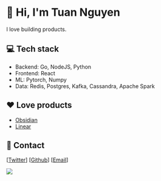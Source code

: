 #  👋 Hi, I'm Tuan Nguyen

I love building products.

## 💻 Tech stack

- Backend: Go, NodeJS, Python
- Frontend: React
- ML: Pytorch, Numpy
- Data: Redis, Postgres, Kafka, Cassandra, Apache Spark

## ❤ Love products

- [Obsidian](https://obsidian.md/)
- [Linear](https://linear.app/)

## 📝 Contact

[[Twitter](https://twitter.com/tuan3w)] [[Github](https://github.com/tuan3w)] [[Email](mailto:tuannd.dev@gmail.com)]

![](https://komarev.com/ghpvc/?username=tuan3w)
